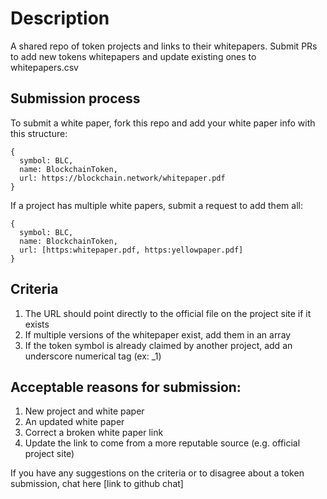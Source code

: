 # Description

A shared repo of token projects and links to their whitepapers. Submit PRs to add new tokens whitepapers and update existing ones to whitepapers.csv

## Submission process

To submit a white paper, fork this repo and add your white paper info with this structure:  

```
{
  symbol: BLC,
  name: BlockchainToken,
  url: https://blockchain.network/whitepaper.pdf
}
```

If a project has multiple white papers, submit a request to add them all:
```
{
  symbol: BLC,
  name: BlockchainToken,
  url: [https:whitepaper.pdf, https:yellowpaper.pdf] 
}
```

## Criteria
1. The URL should point directly to the official file on the project site if it exists
2. If multiple versions of the whitepaper exist, add them in an array
3. If the token symbol is already claimed by another project, add an underscore numerical tag (ex: _1)

## Acceptable reasons for submission:
1. New project and white paper
2. An updated white paper
3. Correct a broken white paper link
4. Update the link to come from a more reputable source (e.g. official project site)

If you have any suggestions on the criteria or to disagree about a token submission, chat here [link to github chat]

